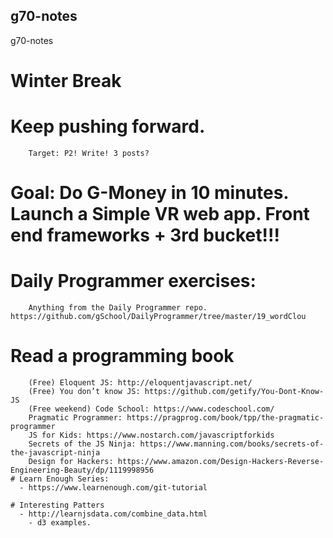 ## g70-notes
g70-notes


# Winter Break

   # Keep pushing forward.
        Target: P2! Write! 3 posts?

   # Goal: Do G-Money in 10 minutes. Launch a Simple VR web app. Front end frameworks + 3rd bucket!!!

   # Daily Programmer exercises:
        Anything from the Daily Programmer repo. https://github.com/gSchool/DailyProgrammer/tree/master/19_wordClou
        
   # Read a programming book
        (Free) Eloquent JS: http://eloquentjavascript.net/
        (Free) You don’t know JS: https://github.com/getify/You-Dont-Know-JS
        (Free weekend) Code School: https://www.codeschool.com/
        Pragmatic Programmer: https://pragprog.com/book/tpp/the-pragmatic-programmer
        JS for Kids: https://www.nostarch.com/javascriptforkids
        Secrets of the JS Ninja: https://www.manning.com/books/secrets-of-the-javascript-ninja
        Design for Hackers: https://www.amazon.com/Design-Hackers-Reverse-Engineering-Beauty/dp/1119998956
    # Learn Enough Series:
      - https://www.learnenough.com/git-tutorial

    # Interesting Patters
      - http://learnjsdata.com/combine_data.html
        - d3 examples.
